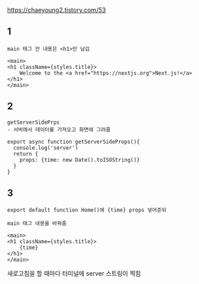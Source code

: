 https://chaeyoung2.tistory.com/53

## 1
```
main 태그 안 내용은 <h1>만 남김

<main>
<h1 className={styles.title}>
    Welcome to the <a href="https://nextjs.org">Next.js!</a>
</h1>
</main>
```

## 2
```
getServerSidePrps
- 서버에서 데이터를 가져오고 화면에 그려줌

export async function getServerSideProps(){
  console.log('server')
  return {
    props: {time: new Date().toISOString()}
  }
}
```

## 3
```
export default function Home()에 {time} props 넣어준뒤

main 태그 내용을 바꿔줌

<main>
<h1 className={styles.title}>
    {time}
</h1>
</main>
```

새로고침을 할 때마다 터미널에 server 스트링이 찍힘
